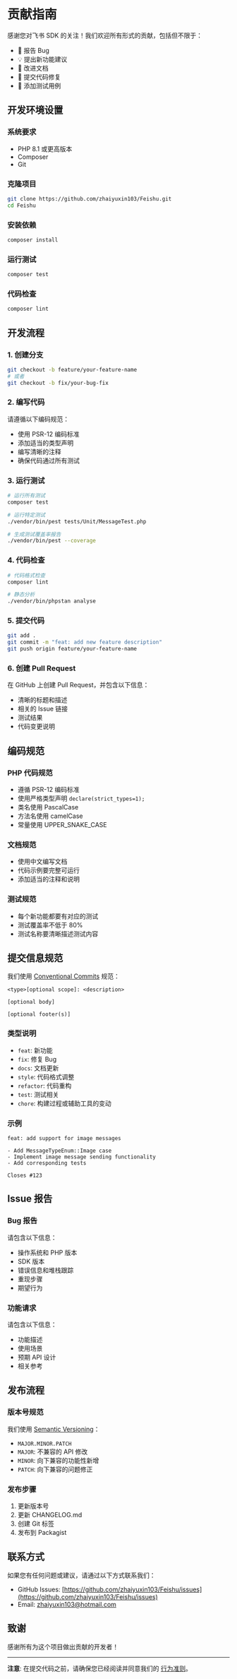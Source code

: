 # 贡献指南

感谢您对飞书 SDK 的关注！我们欢迎所有形式的贡献，包括但不限于：

- 🐛 报告 Bug
- 💡 提出新功能建议
- 📝 改进文档
- 🔧 提交代码修复
- 🧪 添加测试用例

## 开发环境设置

### 系统要求

- PHP 8.1 或更高版本
- Composer
- Git

### 克隆项目

```bash
git clone https://github.com/zhaiyuxin103/Feishu.git
cd Feishu
```

### 安装依赖

```bash
composer install
```

### 运行测试

```bash
composer test
```

### 代码检查

```bash
composer lint
```

## 开发流程

### 1. 创建分支

```bash
git checkout -b feature/your-feature-name
# 或者
git checkout -b fix/your-bug-fix
```

### 2. 编写代码

请遵循以下编码规范：

- 使用 PSR-12 编码标准
- 添加适当的类型声明
- 编写清晰的注释
- 确保代码通过所有测试

### 3. 运行测试

```bash
# 运行所有测试
composer test

# 运行特定测试
./vendor/bin/pest tests/Unit/MessageTest.php

# 生成测试覆盖率报告
./vendor/bin/pest --coverage
```

### 4. 代码检查

```bash
# 代码格式检查
composer lint

# 静态分析
./vendor/bin/phpstan analyse
```

### 5. 提交代码

```bash
git add .
git commit -m "feat: add new feature description"
git push origin feature/your-feature-name
```

### 6. 创建 Pull Request

在 GitHub 上创建 Pull Request，并包含以下信息：

- 清晰的标题和描述
- 相关的 Issue 链接
- 测试结果
- 代码变更说明

## 编码规范

### PHP 代码规范

- 遵循 PSR-12 编码标准
- 使用严格类型声明 `declare(strict_types=1);`
- 类名使用 PascalCase
- 方法名使用 camelCase
- 常量使用 UPPER_SNAKE_CASE

### 文档规范

- 使用中文编写文档
- 代码示例要完整可运行
- 添加适当的注释和说明

### 测试规范

- 每个新功能都要有对应的测试
- 测试覆盖率不低于 80%
- 测试名称要清晰描述测试内容

## 提交信息规范

我们使用 [Conventional Commits](https://www.conventionalcommits.org/) 规范：

```
<type>[optional scope]: <description>

[optional body]

[optional footer(s)]
```

### 类型说明

- `feat`: 新功能
- `fix`: 修复 Bug
- `docs`: 文档更新
- `style`: 代码格式调整
- `refactor`: 代码重构
- `test`: 测试相关
- `chore`: 构建过程或辅助工具的变动

### 示例

```
feat: add support for image messages

- Add MessageTypeEnum::Image case
- Implement image message sending functionality
- Add corresponding tests

Closes #123
```

## Issue 报告

### Bug 报告

请包含以下信息：

- 操作系统和 PHP 版本
- SDK 版本
- 错误信息和堆栈跟踪
- 重现步骤
- 期望行为

### 功能请求

请包含以下信息：

- 功能描述
- 使用场景
- 预期 API 设计
- 相关参考

## 发布流程

### 版本号规范

我们使用 [Semantic Versioning](https://semver.org/)：

- `MAJOR.MINOR.PATCH`
- `MAJOR`: 不兼容的 API 修改
- `MINOR`: 向下兼容的功能性新增
- `PATCH`: 向下兼容的问题修正

### 发布步骤

1. 更新版本号
2. 更新 CHANGELOG.md
3. 创建 Git 标签
4. 发布到 Packagist

## 联系方式

如果您有任何问题或建议，请通过以下方式联系我们：

- GitHub Issues: [https://github.com/zhaiyuxin103/Feishu/issues](https://github.com/zhaiyuxin103/Feishu/issues)
- Email: zhaiyuxin103@hotmail.com

## 致谢

感谢所有为这个项目做出贡献的开发者！

---

**注意**: 在提交代码之前，请确保您已经阅读并同意我们的 [行为准则](CODE_OF_CONDUCT.md)。
